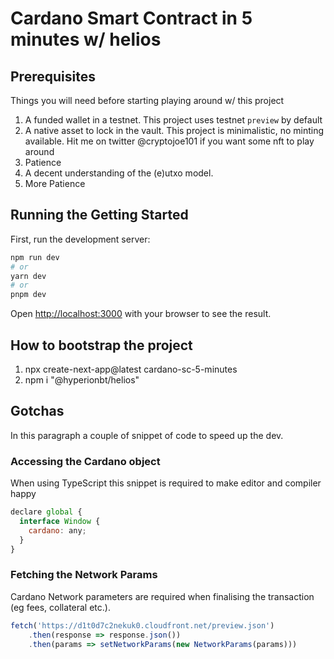 # Cardano Smart Contract in 5 minutes w/ helios

## Prerequisites

Things you will need before starting playing around w/ this project

1. A funded wallet in a testnet. This project uses testnet `preview` by default
2. A native asset to lock in the vault. This project is minimalistic, no minting available. Hit me on twitter @cryptojoe101 if you want some nft to play around
3. Patience
4. A decent understanding of the (e)utxo model.
5. More Patience

## Running the Getting Started

First, run the development server:

```bash
npm run dev
# or
yarn dev
# or
pnpm dev
```

Open [http://localhost:3000](http://localhost:3000) with your browser to see the result.

## How to bootstrap the project

1. npx create-next-app@latest cardano-sc-5-minutes
2. npm i "@hyperionbt/helios"

## Gotchas

In this paragraph a couple of snippet of code to speed up the dev.

### Accessing the Cardano object

When using TypeScript this snippet is required to make editor and compiler happy

```javascript
declare global {
  interface Window {
    cardano: any;
  }
}
```

### Fetching the Network Params

Cardano Network parameters are required when finalising the transaction (eg fees, collateral etc.). 

```javascript
fetch('https://d1t0d7c2nekuk0.cloudfront.net/preview.json')
    .then(response => response.json())
    .then(params => setNetworkParams(new NetworkParams(params)))
```

